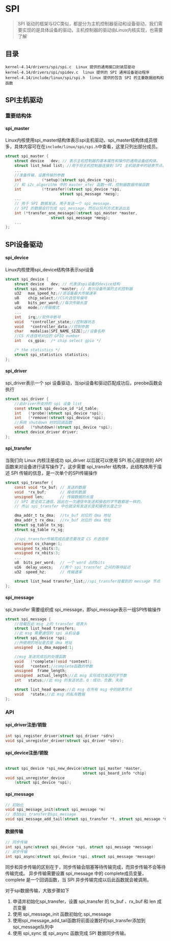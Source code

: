 # SPI

> SPI 驱动的框架与I2C类似，都是分为主机控制器驱动和设备驱动，我们需要实现的是具体设备的驱动，主机控制器的驱动由Linux内核实现，也需要了解
## 目录
```
kernel-4.14/drivers/spi/spi.c  Linux 提供的通用接口封装层驱动
kernel-4.14/drivers/spi/spidev.c  linux 提供的 SPI 通用设备驱动程序
kernel-4.14/include/linux/spi/spi.h  linux 提供的包含 SPI 的主要数据结构和函数
```

## SPI主机驱动

### 重要结构体
#### spi_master

Linux内核使用spi_master结构体表示spi主机驱动，spi_master结构体成员很多，具体内容可在在`include/linux/spi/spi.h`中查看，这里只列出部分成员。

```c
struct spi_master {
	struct device	dev; // 表示主机控制器的基本属性和操作的通用设备结构体。
	struct list_head list; //用于将主机控制器连接到 SPI 主机链表中的链表节点。
    ...
    //准备传输，设置传输的参数
    int         (*setup)(struct spi_device *spi);
    // 和 i2c_algorithm 中的 master_xfer 函数一样，控制器数据传输函数
	int			(*transfer)(struct spi_device *spi,
						struct spi_message *mesg);
	...    
    // 用于 SPI 数据发送，用于发送一个 spi_message，
    // SPI 的数据会打包成 spi_message，然后以队列方式发送出去
	int (*transfer_one_message)(struct spi_master *master,
				    struct spi_message *mesg);
	...
};

```

## SPI设备驱动

#### spi_device

Linux内核使用spi_device结构体表示spi设备

```c
struct spi_device {
	struct device	dev; // 代表该spi设备的device结构
	struct spi_master	*master; // 表示设备所属的主机控制器
    u32   max_speed_hz;//该设备最大传输速率
    u8    chip_select;//CS片选信号编号
    u8    bits_per_word;//每次传输长度
    u16   mode;//传输模式
    ...
    int   irq;//软件中断号
    void   *controller_state;//控制器状态
    void   *controller_data;//控制参数
    char   modalias[SPI_NAME_SIZE];//设备名称
    //CS 片选信号对应的 GPIO number
    int   cs_gpio;  /* chip select gpio */

    /* the statistics */
    struct spi_statistics statistics;
};
```

#### spi_driver

spi_driver表示一个 spi 设备驱动，当spi设备和驱动匹配成功后，preobe函数会执行

```c
struct spi_driver {
    //此driver所支持的 spi 设备 list
    const struct spi_device_id *id_table;
    int   (*probe)(struct spi_device *spi);
    int   (*remove)(struct spi_device *spi);
    //系统 shutdown 时的回调函数
    void   (*shutdown)(struct spi_device *spi);
    struct device_driver driver;
};
```


#### spi_transfer

当我们向 Linux 内核注册成功 spi_driver 以后就可以使用 SPI 核心层提供的 API 函数来对设备进行读写操作了。这步需要 spi_transfer 结构体，此结构体用于描述 SPI 传输的信息，是一次单个的SPI传输操作

```c
struct spi_transfer {
    const void *tx_buf; // 发送的数据
    void  *rx_buf;      // 接收的数据
    unsigned len;       // 传输数据的长度
    // SPI 是全双工通信，因此在一次通信中发送和接收的字节数都是一样的，
    // 所以 spi_transfer 中也就没有发送长度和接收长度之分

    dma_addr_t tx_dma;  //tx_buf 对应的 dma 地址
    dma_addr_t rx_dma;  //rx_buf 对应的 dma 地址
    struct sg_table tx_sg;
    struct sg_table rx_sg;

    //spi_transfer传输完成后是否要改变 CS 片选信号
    unsigned cs_change:1;
    unsigned tx_nbits:3;
    unsigned rx_nbits:3;
    ...
    u8  bits_per_word;  // 一个 word 占的bits
    u16  delay_usecs;   //两个 spi_transfer 之间的等待延迟
    u32  speed_hz;      // 传输速率

    struct list_head transfer_list;//spi_transfer挂载到的 message 节点
};
```

#### spi_message

spi_transfer 需要组织成 spi_message，即spi_message表示一组SPI传输操作
```c
struct spi_message {
    //挂载在此 msg 上的 transfer 链表头
    struct list_head transfers;
    //此 msg 需要通信的 spi 从机设备
    struct spi_device *spi;
    //所使用的地址是否是 dma 地址
    unsigned  is_dma_mapped:1;

    //msg 发送完成后的处理函数
    void   (*complete)(void *context);
    void   *context;//complete函数的参数
    unsigned  frame_length;
    unsigned  actual_length;//此 msg 实际成功发送的字节数
    int   status;//此 msg 的发送状态，0：成功，负数，失败

    struct list_head queue;//此 msg 在所有 msg 中的链表节点
    void   *state;//此 msg 的私有数据
};
```

### API

#### spi_driver注册/销毁

```c
int spi_register_driver(struct spi_driver *sdrv)
void spi_unregister_driver(struct spi_driver *sdrv);
```

#### spi_device注册/销毁

```c

struct spi_device *spi_new_device(struct spi_master *master,
								  struct spi_board_info *chip)
void spi_unregister_device
    (struct spi_device *spi);
```

#### spi_message

```c
// 初始化
void spi_message_init(struct spi_message *m)
// 添加spi_transfer到spi_message
void spi_message_add_tail(struct spi_transfer *t, struct spi_message *m)
```

#### 数据传输

```c
// 同步传输
int spi_sync(struct spi_device *spi, struct spi_message *message)
// 异步传输
int spi_async(struct spi_device *spi, struct spi_message *message)
```

同步和异步传输的区别在于，同步传输会阻塞等待传输完成，而异步传输不会等待传输完成。
异步传输需要设置 spi_message 中的 complete成员变量， complete 是一个回调函数，当 SPI 异步传输完成以后此函数就会被调用。


对于spi数据传输，大致步骤如下

1. 申请并初始化spi_transfer，设置 spi_transfer 的 tx_buf 、rx_buf 和 len 成员变量
2. 使用 spi_message_init 函数初始化 spi_message
3. 使用spi_message_add_tail函数将前面设置好的spi_transfer添加到spi_message队列中
4. 使用 spi_sync 或 spi_async 函数完成 SPI 数据同步传输。